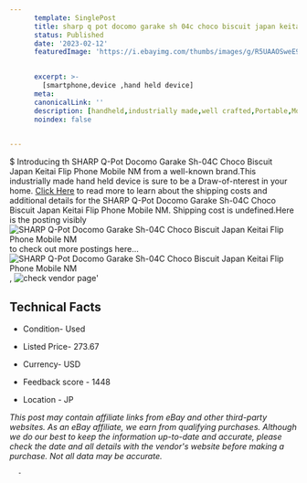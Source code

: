 ```yaml
---
      template: SinglePost
      title: sharp q pot docomo garake sh 04c choco biscuit japan keitai flip phone mobile nm
      status: Published
      date: '2023-02-12'
      featuredImage: 'https://i.ebayimg.com/thumbs/images/g/R5UAAOSweE9j5yg6/s-l225.jpg'
       

      excerpt: >-
        [smartphone,device ,hand held device]
      meta:
      canonicalLink: ''
      description: [handheld,industrially made,well crafted,Portable,Mobile,Compact,Convenient,Lightweight,Maneuverable,Man-portable,Miniature,Carriable,Hand-held,Light,Holdable,Transportable,Mobile device,Pocket-sized,On-the-go,Wireless,Cordless,Compact size,Convenient size, smartphone,device ,hand held device]
      noindex: false
      

---
```

$
      Introducing th SHARP Q-Pot Docomo Garake Sh-04C Choco Biscuit Japan Keitai Flip Phone Mobile NM from a well-known brand.This industrially made hand held device is sure to be a Draw-of-nterest in your home. [Click Here](https://www.ebay.com/itm/385408328433?hash=item59bc2062f1%3Ag%3AR5UAAOSweE9j5yg6&mkevt=1&mkcid=1&mkrid=711-53200-19255-0&campid=%253CePNCampaignId%253E&customid=%253CreferenceId%253E&toolid=10049) to read more to learn about the shipping costs and additional details for the SHARP Q-Pot Docomo Garake Sh-04C Choco Biscuit Japan Keitai Flip Phone Mobile NM. Shipping cost is undefined.Here is the posting visibly ![SHARP Q-Pot Docomo Garake Sh-04C Choco Biscuit Japan Keitai Flip Phone Mobile NM](https://i.ebayimg.com/thumbs/images/g/R5UAAOSweE9j5yg6/s-l225.jpg) to check out more postings here... ![SHARP Q-Pot Docomo Garake Sh-04C Choco Biscuit Japan Keitai Flip Phone Mobile NM](https://i.ebayimg.com/images/g/R5UAAOSweE9j5yg6/s-l1200.jpg), ![check vendor page](https://origin-galleryplus.ebayimg.com/ws/web/385408328433_2_0_1/225x225.jpg,https://origin-galleryplus.ebayimg.com/ws/web/385408328433_3_0_1/225x225.jpg,https://origin-galleryplus.ebayimg.com/ws/web/385408328433_4_0_1/225x225.jpg)'

      

 ## Technical Facts 



     
      

 - Condition- Used 


      

 - Listed Price- 273.67 


      

 - Currency- USD 


      

 - Feedback score - 1448 


      

 - Location - JP 


      
      

 *_This post may contain affiliate links from eBay and other third-party websites. As an eBay affiliate, we earn from qualifying purchases. Although we do our best to keep the information up-to-date and accurate, please check the date and all details with the vendor's website before making a purchase. Not all data may be accurate._*




      -
